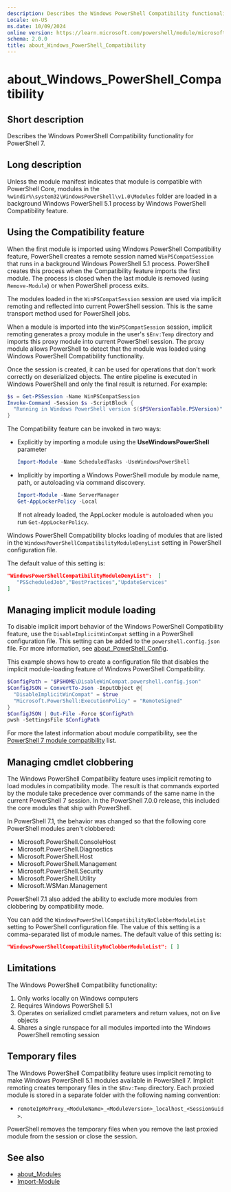 ```yaml
---
description: Describes the Windows PowerShell Compatibility functionality for PowerShell 7.
Locale: en-US
ms.date: 10/09/2024
online version: https://learn.microsoft.com/powershell/module/microsoft.powershell.core/about/about_windows_powershell_compatibility?view=powershell-7.6&WT.mc_id=ps-gethelp
schema: 2.0.0
title: about_Windows_PowerShell_Compatibility
---
```

# about_Windows_PowerShell_Compatibility

## Short description

Describes the Windows PowerShell Compatibility functionality for PowerShell 7.

## Long description

Unless the module manifest indicates that module is compatible with PowerShell
Core, modules in the `%windir%\system32\WindowsPowerShell\v1.0\Modules` folder
are loaded in a background Windows PowerShell 5.1 process by Windows PowerShell
Compatibility feature.

## Using the Compatibility feature

When the first module is imported using Windows PowerShell Compatibility
feature, PowerShell creates a remote session named `WinPSCompatSession` that
runs in a background Windows PowerShell 5.1 process. PowerShell creates this
process when the Compatibility feature imports the first module. The process is
closed when the last module is removed (using `Remove-Module`) or when
PowerShell process exits.

The modules loaded in the `WinPSCompatSession` session are used via implicit
remoting and reflected into current PowerShell session. This is the same
transport method used for PowerShell jobs.

When a module is imported into the `WinPSCompatSession` session, implicit
remoting generates a proxy module in the user's `$Env:Temp` directory and
imports this proxy module into current PowerShell session. The proxy module
allows PowerShell to detect that the module was loaded using Windows PowerShell
Compatibility functionality.

Once the session is created, it can be used for operations that don't work
correctly on deserialized objects. The entire pipeline is executed in Windows
PowerShell and only the final result is returned. For example:

```powershell
$s = Get-PSSession -Name WinPSCompatSession
Invoke-Command -Session $s -ScriptBlock {
  "Running in Windows PowerShell version $($PSVersionTable.PSVersion)"
}
```

The Compatibility feature can be invoked in two ways:

- Explicitly by importing a module using the **UseWindowsPowerShell** parameter

  ```powershell
  Import-Module -Name ScheduledTasks -UseWindowsPowerShell
  ```

- Implicitly by importing a Windows PowerShell module by module name, path, or
  autoloading via command discovery.

  ```powershell
  Import-Module -Name ServerManager
  Get-AppLockerPolicy -Local
  ```

  If not already loaded, the AppLocker module is autoloaded when you run
  `Get-AppLockerPolicy`.

Windows PowerShell Compatibility blocks loading of modules that are listed in
the `WindowsPowerShellCompatibilityModuleDenyList` setting in PowerShell
configuration file.

The default value of this setting is:

```json
"WindowsPowerShellCompatibilityModuleDenyList":  [
   "PSScheduledJob","BestPractices","UpdateServices"
]
```

## Managing implicit module loading

To disable implicit import behavior of the Windows PowerShell Compatibility
feature, use the `DisableImplicitWinCompat` setting in a PowerShell
configuration file. This setting can be added to the `powershell.config.json`
file. For more information, see [about_PowerShell_Config][02].

This example shows how to create a configuration file that disables the
implicit module-loading feature of Windows PowerShell Compatibility.

```powershell
$ConfigPath = "$PSHOME\DisableWinCompat.powershell.config.json"
$ConfigJSON = ConvertTo-Json -InputObject @{
  "DisableImplicitWinCompat" = $true
  "Microsoft.PowerShell:ExecutionPolicy" = "RemoteSigned"
}
$ConfigJSON | Out-File -Force $ConfigPath
pwsh -SettingsFile $ConfigPath
```

For more the latest information about module compatibility, see the
[PowerShell 7 module compatibility][03] list.

## Managing cmdlet clobbering

The Windows PowerShell Compatibility feature uses implicit remoting to load
modules in compatibility mode. The result is that commands exported by the
module take precedence over commands of the same name in the current PowerShell
7 session. In the PowerShell 7.0.0 release, this included the core modules that
ship with PowerShell.

In PowerShell 7.1, the behavior was changed so that the following core
PowerShell modules aren't clobbered:

- Microsoft.PowerShell.ConsoleHost
- Microsoft.PowerShell.Diagnostics
- Microsoft.PowerShell.Host
- Microsoft.PowerShell.Management
- Microsoft.PowerShell.Security
- Microsoft.PowerShell.Utility
- Microsoft.WSMan.Management

PowerShell 7.1 also added the ability to exclude more modules from clobbering
by compatibility mode.

You can add the `WindowsPowerShellCompatibilityNoClobberModuleList` setting to
PowerShell configuration file. The value of this setting is a comma-separated
list of module names. The default value of this setting is:

```json
"WindowsPowerShellCompatibilityNoClobberModuleList": [ ]
```

## Limitations

The Windows PowerShell Compatibility functionality:

1. Only works locally on Windows computers
1. Requires Windows PowerShell 5.1
1. Operates on serialized cmdlet parameters and return values, not on live
   objects
1. Shares a single runspace for all modules imported into the Windows
   PowerShell remoting session

## Temporary files

The Windows PowerShell Compatibility feature uses implicit remoting to make
Windows PowerShell 5.1 modules available in PowerShell 7. Implicit remoting
creates temporary files in the `$Env:Temp` directory. Each proxied module is
stored in a separate folder with the following naming convention:

- `remoteIpMoProxy_<ModuleName>_<ModuleVersion>_localhost_<SessionGuid>`.

PowerShell removes the temporary files when you remove the last proxied module
from the session or close the session.

## See also

- [about_Modules][01]
- [Import-Module][04]

<!-- link references -->
[01]: about_Modules.md
[02]: about_PowerShell_Config.md
[03]: https://aka.ms/PSModuleCompat
[04]: xref:Microsoft.PowerShell.Core.Import-Module
